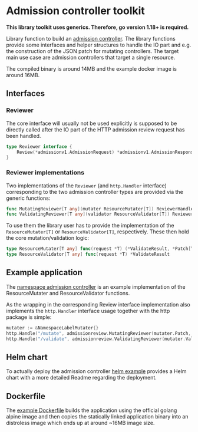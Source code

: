 # Admission controller toolkit
 **This library toolkit uses generics. Therefore, go version 1.18+ is required.**

Library function to build an [admission controller](https://kubernetes.io/docs/reference/access-authn-authz/extensible-admission-controllers/).
The library functions provide some interfaces and helper structures to handle the IO part and e.g. the construction of the JSON patch for mutating controllers.
The target main use case are admission controllers that target a single resource.

The compiled binary is around 14MB and the example docker image is around 16MB.

## Interfaces
### Reviewer
The core interface will usually not be used explicitly is supposed to be directly called after the IO part of the HTTP admission review request has been handled.
```go
type Reviewer interface {
	Review(*admissionv1.AdmissionRequest) *admissionv1.AdmissionResponse
}
```

### Reviewer implementations
Two implementations of the `Reviewer` (and `http.Handler` interface) corresponding to the two admission controller types are provided via the generic functions:
```go
func MutatingReviewer[T any](mutater ResourceMutater[T]) ReviewerHandler
func ValidatingReviewer[T any](validator ResourceValidator[T]) ReviewerHandler
```
To use them the library user has to provide the implementation of the `ResourceMutater[T]` or `ResourceValidator[T]`, respectively.
These then hold the core mutation/validation logic:
```go
type ResourceMutater[T any] func(request *T) (*ValidateResult, *Patch[T])
type ResourceValidator[T any] func(request *T) *ValidateResult
```

## Example application
The [namespace admission controller](examples/namespace) is an example implementation of the ResourceMutater and ResourceValidator functions.

As the wrapping in the corresponding Review interface implementation also implements the `http.Handler` interface usage together with the http package is simple:
```go
mutater := &NamespaceLabelMutater{}
http.Handle("/mutate", admissionreview.MutatingReviewer(mutater.Patch, compatibleGroupVersionKind))
http.Handle("/validate", admissionreview.ValidatingReviewer(mutater.Validate, compatibleGroupVersionKind))
```

## Helm chart
To actually deploy the admission controller [helm example](examples/helm) provides a Helm chart with a more detailed Readme regarding the deployment.

## Dockerfile
The [example Dockerfile](examples/build/Dockerfile) builds the application using the official golang alpine image and then copies the statically linked application binary into an distroless image which ends up at around ~16MB image size.
